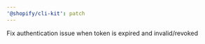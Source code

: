```yaml
---
'@shopify/cli-kit': patch
---
```


Fix authentication issue when token is expired and invalid/revoked
